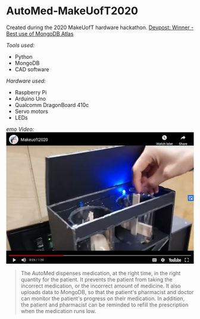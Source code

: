# AutoMed-MakeUofT2020
Created during the 2020 MakeUofT hardware hackathon.  [Devpost: Winner - Best use of MongoDB Atlas](https://devpost.com/software/automed)

_Tools used:_
- Python
- MongoDB
- CAD software

_Hardware used:_
- Raspberry Pi
- Arduino Uno
- Qualcomm DragonBoard 410c
- Servo motors
- LEDs

_emo Video:_
[![AutoMed](Thumbnail.png)](https://youtu.be/0oOiLHQxQl0)

>The AutoMed dispenses medication, at the right time, in the right quantity for the patient. It prevents the patient from taking the incorrect medication, or the incorrect amount of medicine. It also uploads data to MongoDB, so that the patient's pharmacist and doctor can monitor the patient's progress on their medication. In addition, the patient and pharmacist can be reminded to refill the prescription when the medication runs low.
